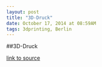 ```yaml
---
layout: post
title: "3D-Druck"
date: October 17, 2014 at 08:59AM
tags: 3dprinting, Berlin
---
```

##3D-Druck

[link to source](http://ift.tt/1vlrvUS) 
